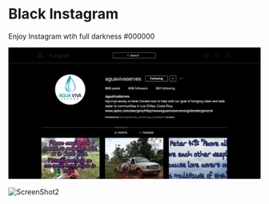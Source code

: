 # Black Instagram
Enjoy Instagram wtih full darkness #000000


![ScreenShot1](imgs/Screenshots1.png)

![ScreenShot2](imgs/Screenshots2.png)
